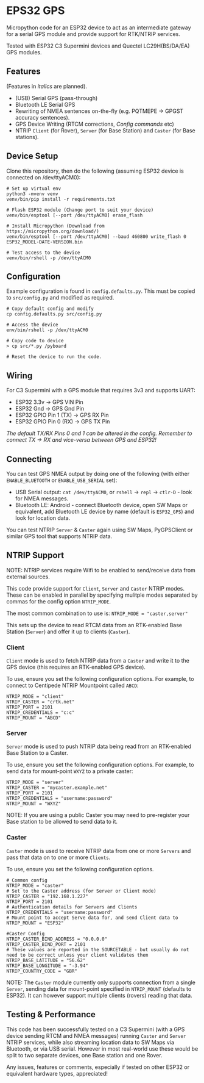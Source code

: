 # EPS32 GPS

Micropython code for an ESP32 device to act as an intermediate gateway for a serial GPS module and provide support for RTK/NTRIP services.

Tested with ESP32 C3 Supermini devices and Quectel LC29H(BS/DA/EA) GPS modules.

## Features

(Features in _italics_ are planned).

* (USB) Serial GPS (pass-through)
* Bluetooth LE Serial GPS
* Rewriting of NMEA sentences on-the-fly (e.g. PQTMEPE -> GPGST accuracy sentences).
* GPS Device Writing (RTCM corrections, _Config commands_ etc)
* NTRIP `Client` (for Rover), `Server` (for Base Station) and `Caster` (for Base stations).

## Device Setup

Clone this repository, then do the following (assuming ESP32 device is connected on /dev/ttyACM0):

```
# Set up virtual env
python3 -mvenv venv
venv/bin/pip install -r requirements.txt

# Flash ESP32 module (Change port to suit your device)
venv/bin/esptool [--port /dev/ttyACM0] erase_flash

# Install Micropython (Download from https://micropython.org/download/)
venv/bin/esptool [--port /dev/ttyACM0] --baud 460800 write_flash 0 ESP32_MODEL-DATE-VERSION.bin

# Test access to the device
venv/bin/rshell -p /dev/ttyACM0
```

## Configuration

Example configuration is found in `config.defaults.py`. This must be copied to `src/config.py` and modified as required.

```
# Copy default config and modify
cp config.defaults.py src/config.py

# Access the device
env/bin/rshell -p /dev/ttyACM0

# Copy code to device
> cp src/*.py /pyboard

# Reset the device to run the code.
```

## Wiring

For C3 Supermini with a GPS module that requires 3v3 and supports UART:

* ESP32 3.3v -> GPS VIN Pin
* ESP32 Gnd -> GPS Gnd Pin
* ESP32 GPIO Pin 1 (TX) -> GPS RX Pin
* ESP32 GPIO Pin 0 (RX) -> GPS TX Pin

_The default TX/RX Pins 0 and 1 can be altered in the config. Remember to connect TX -> RX and vice-versa between GPS and ESP32!_

## Connecting

You can test GPS NMEA output by doing one of the following (with either `ENABLE_BLUETOOTH` or `ENABLE_USB_SERIAL` set):

* USB Serial output: `cat /dev/ttyACM0`, or `rshell` -> `repl` -> `ctlr-D` - look for NMEA messages.
* Bluetooth LE: Android - connect Bluetooth device, open SW Maps or equivalent, add Bluetooth LE device by name (default is `ESP32_GPS`) and look for location data.

You can test NTRIP `Server` & `Caster` again using SW Maps, PyGPSClient or similar GPS tool that supports NTRIP data.

## NTRIP Support

NOTE: NTRIP services require Wifi to be enabled to send/receive data from external sources.

This code provide support for `Client`, `Server` and `Caster` NTRIP modes. These can be enabled in parallel by specifying mulitple modes separated by commas for the config option `NTRIP_MODE`.

The most common combination to use is: `NTRIP_MODE = "caster,server"`

This sets up the device to read RTCM data from an RTK-enabled Base Station (`Server`) and offer it up to clients (`Caster`).

### Client

`Client` mode is used to fetch NTRIP data from a `Caster` and write it to the GPS device (this requires an RTK-enabled GPS device).

To use, ensure you set the following configuration options. For example, to connect to Centipede NTRIP Mountpoint called `ABCD`:

```
NTRIP_MODE = "client"
NTRIP_CASTER = "crtk.net"
NTRIP_PORT = 2101
NTRIP_CREDENTIALS = "c:c"
NTRIP_MOUNT = "ABCD"
```

### Server

`Server` mode is used to push NTRIP data being read from an RTK-enabled Base Station to a Caster.

To use, ensure you set the following configuration options. For example, to send data for mount-point `WXYZ` to a private caster:

```
NTRIP_MODE = "server"
NTRIP_CASTER = "mycaster.example.net"
NTRIP_PORT = 2101
NTRIP_CREDENTIALS = "username:password"
NTRIP_MOUNT = "WXYZ"
```

NOTE: If you are using a public Caster you may need to pre-register your Base station to be allowed to send data to it.

### Caster

`Caster` mode is used to receive NTRIP data from one or more `Servers` and pass that data on to one or more `Clients`.

To use, ensure you set the following configuration options.

```
# Common config
NTRIP_MODE = "caster"
# Set to the Caster address (for Server or Client mode)
NTRIP_CASTER = "192.168.1.227"
NTRIP_PORT = 2101
# Authentication details for Servers and Clients
NTRIP_CREDENTIALS = "username:password"
# Mount point to accept Serve data for, and send Client data to
NTRIP_MOUNT = "ESP32"

#Caster Config
NTRIP_CASTER_BIND_ADDRESS = "0.0.0.0"
NTRIP_CASTER_BIND_PORT = 2101
# These values are reported in the SOURCETABLE - but usually do not need to be correct unless your client validates them
NTRIP_BASE_LATITUDE = "56.62"
NTRIP_BASE_LONGITUDE = "-3.94"
NTRIP_COUNTRY_CODE = "GBR"
```

NOTE: The `Caster` module currently only supports connection from a single `Server`, sending data for mount-point specified in `NTRIP_MOUNT` (defaults to ESP32). It can however support multiple clients (rovers) reading that data.

## Testing & Performance

This code has been successfully tested on a C3 Supermini (with a GPS device sending RTCM and NMEA messages) running `Caster` and `Server` NTRIP services, while also streaming location data to SW Maps via Bluetooth, or via USB serial. However in most real-world use these would be split to two separate devices, one Base station and one Rover.

Any issues, features or comments, especially if tested on other ESP32 or equivalent hardware types, appreciated!
